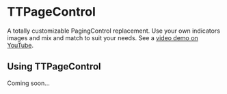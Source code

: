 # TTPageControl

A totally customizable PagingControl replacement. Use your own indicators images and mix and match to suit your needs.  See a [video demo on YouTube](http://www.youtube.com/watch?v=uFM9rUJzMMY).


## Using TTPageControl
Coming soon...
